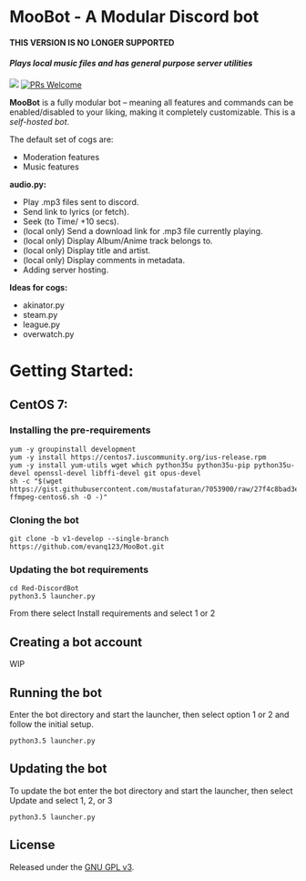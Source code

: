 # MooBot - A Modular Discord bot
#### THIS VERSION IS NO LONGER SUPPORTED
#### *Plays local music files and has general purpose server utilities*
[<img src="https://img.shields.io/badge/discord-py-blue.svg">](https://github.com/Rapptz/discord.py) [![PRs Welcome](https://img.shields.io/badge/PRs-welcome-brightgreen.svg?style=flat-square)](http://makeapullrequest.com)

**MooBot** is a fully modular bot – meaning all features and commands can be enabled/disabled to your liking, making it completely customizable. This is a *self-hosted bot*.

The default set of cogs are:
* Moderation features
* Music features

**audio.py:**
* Play .mp3 files sent to discord.
* Send link to lyrics (or fetch).
* Seek (to Time/ +10 secs).
* (local only) Send a download link for .mp3 file currently playing.
* (local only) Display Album/Anime track belongs to.
* (local only) Display title and artist.
* (local only) Display comments in metadata.
* Adding server hosting.

**Ideas for cogs:**
* akinator.py
* steam.py
* league.py
* overwatch.py

# Getting Started:
## CentOS 7:
### Installing the pre-requirements
```
yum -y groupinstall development
yum -y install https://centos7.iuscommunity.org/ius-release.rpm
yum -y install yum-utils wget which python35u python35u-pip python35u-devel openssl-devel libffi-devel git opus-devel
sh -c "$(wget https://gist.githubusercontent.com/mustafaturan/7053900/raw/27f4c8bad3ee2bb0027a1a52dc8501bf1e53b270/latest-ffmpeg-centos6.sh -O -)"
```
### Cloning the bot
```
git clone -b v1-develop --single-branch https://github.com/evanq123/MooBot.git
```
### Updating the bot requirements
```
cd Red-DiscordBot
python3.5 launcher.py
```
From there select Install requirements and select 1 or 2

## Creating a bot account
WIP

## Running the bot
Enter the bot directory and start the launcher, then select option 1 or 2 and follow the initial setup.
```
python3.5 launcher.py
```

## Updating the bot
To update the bot enter the bot directory and start the launcher, then select Update and select 1, 2, or 3
```
python3.5 launcher.py
```

## License
Released under the [GNU GPL v3](LICENSE).
